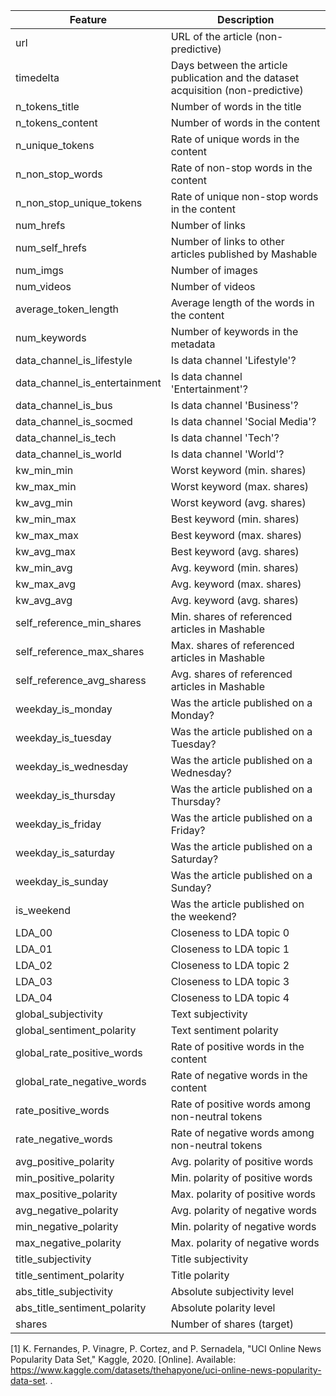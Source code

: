 | Feature                          | Description                                                      |
|----------------------------------|------------------------------------------------------------------|
| url                              | URL of the article (non-predictive)                              |
| timedelta                        | Days between the article publication and the dataset acquisition (non-predictive) |
| n_tokens_title                   | Number of words in the title                                     |
| n_tokens_content                 | Number of words in the content                                   |
| n_unique_tokens                  | Rate of unique words in the content                              |
| n_non_stop_words                 | Rate of non-stop words in the content                            |
| n_non_stop_unique_tokens         | Rate of unique non-stop words in the content                     |
| num_hrefs                        | Number of links                                                  |
| num_self_hrefs                   | Number of links to other articles published by Mashable          |
| num_imgs                         | Number of images                                                 |
| num_videos                       | Number of videos                                                 |
| average_token_length             | Average length of the words in the content                       |
| num_keywords                     | Number of keywords in the metadata                               |
| data_channel_is_lifestyle        | Is data channel 'Lifestyle'?                                     |
| data_channel_is_entertainment    | Is data channel 'Entertainment'?                                 |
| data_channel_is_bus              | Is data channel 'Business'?                                      |
| data_channel_is_socmed           | Is data channel 'Social Media'?                                  |
| data_channel_is_tech             | Is data channel 'Tech'?                                          |
| data_channel_is_world            | Is data channel 'World'?                                         |
| kw_min_min                       | Worst keyword (min. shares)                                      |
| kw_max_min                       | Worst keyword (max. shares)                                      |
| kw_avg_min                       | Worst keyword (avg. shares)                                      |
| kw_min_max                       | Best keyword (min. shares)                                       |
| kw_max_max                       | Best keyword (max. shares)                                       |
| kw_avg_max                       | Best keyword (avg. shares)                                       |
| kw_min_avg                       | Avg. keyword (min. shares)                                       |
| kw_max_avg                       | Avg. keyword (max. shares)                                       |
| kw_avg_avg                       | Avg. keyword (avg. shares)                                       |
| self_reference_min_shares        | Min. shares of referenced articles in Mashable                   |
| self_reference_max_shares        | Max. shares of referenced articles in Mashable                   |
| self_reference_avg_sharess       | Avg. shares of referenced articles in Mashable                   |
| weekday_is_monday                | Was the article published on a Monday?                           |
| weekday_is_tuesday               | Was the article published on a Tuesday?                          |
| weekday_is_wednesday             | Was the article published on a Wednesday?                        |
| weekday_is_thursday              | Was the article published on a Thursday?                         |
| weekday_is_friday                | Was the article published on a Friday?                           |
| weekday_is_saturday              | Was the article published on a Saturday?                         |
| weekday_is_sunday                | Was the article published on a Sunday?                           |
| is_weekend                       | Was the article published on the weekend?                        |
| LDA_00                           | Closeness to LDA topic 0                                         |
| LDA_01                           | Closeness to LDA topic 1                                         |
| LDA_02                           | Closeness to LDA topic 2                                         |
| LDA_03                           | Closeness to LDA topic 3                                         |
| LDA_04                           | Closeness to LDA topic 4                                         |
| global_subjectivity              | Text subjectivity                                                |
| global_sentiment_polarity        | Text sentiment polarity                                          |
| global_rate_positive_words       | Rate of positive words in the content                            |
| global_rate_negative_words       | Rate of negative words in the content                            |
| rate_positive_words              | Rate of positive words among non-neutral tokens                  |
| rate_negative_words              | Rate of negative words among non-neutral tokens                  |
| avg_positive_polarity            | Avg. polarity of positive words                                  |
| min_positive_polarity            | Min. polarity of positive words                                  |
| max_positive_polarity            | Max. polarity of positive words                                  |
| avg_negative_polarity            | Avg. polarity of negative words                                  |
| min_negative_polarity            | Min. polarity of negative words                                  |
| max_negative_polarity            | Max. polarity of negative words                                  |
| title_subjectivity               | Title subjectivity                                               |
| title_sentiment_polarity         | Title polarity                                                   |
| abs_title_subjectivity           | Absolute subjectivity level                                      |
| abs_title_sentiment_polarity     | Absolute polarity level                                          |
| shares                           | Number of shares (target)                                        |


[1] K. Fernandes, P. Vinagre, P. Cortez, and P. Sernadela, "UCI Online News Popularity Data Set," Kaggle, 2020. [Online]. Available: https://www.kaggle.com/datasets/thehapyone/uci-online-news-popularity-data-set. .
